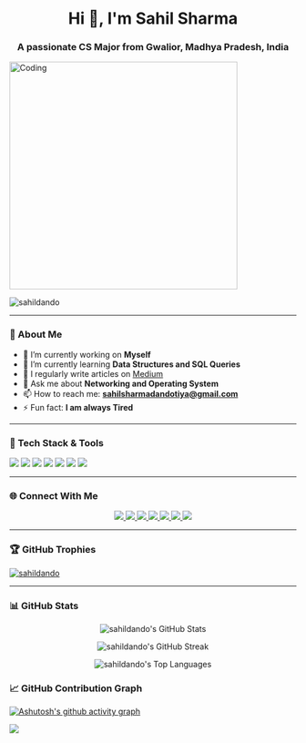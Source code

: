 <h1 align="center">Hi 👋, I'm Sahil Sharma</h1>
<h3 align="center">A passionate CS Major from Gwalior, Madhya Pradesh, India</h3>

<img align="center" alt="Coding" width="400" src="https://tenor.com/view/taking-off-mask-mark-grayson-invincible-unmasking-mask-off-gif-16049033053207159782.gif">

<p align="left">
  <img src="https://komarev.com/ghpvc/?username=sahildando&label=Profile%20views&color=0e75b6&style=flat" alt="sahildando" />
</p>

---

### 🧠 About Me

- 🔭 I’m currently working on **Myself**
- 🌱 I’m currently learning **Data Structures and SQL Queries**
- 📝 I regularly write articles on [Medium](https://medium.com/@sahilsharmadandotiya)
- 💬 Ask me about **Networking and Operating System**
- 📫 How to reach me: **sahilsharmadandotiya@gmail.com**
- ⚡ Fun fact: **I am always Tired**

---

### 🧰 Tech Stack & Tools

<p>
  <img src="https://img.shields.io/badge/C%2B%2B-%2300599C.svg?style=for-the-badge&logo=c%2B%2B&logoColor=white" />
  <img src="https://img.shields.io/badge/Python-%2314354C.svg?style=for-the-badge&logo=python&logoColor=white" />
  <img src="https://img.shields.io/badge/JavaScript-%23323330.svg?style=for-the-badge&logo=javascript&logoColor=%23F7DF1E" />
  <img src="https://img.shields.io/badge/React-%2320232a.svg?style=for-the-badge&logo=react&logoColor=%2361DAFB" />
  <img src="https://img.shields.io/badge/Node.js-339933?style=for-the-badge&logo=nodedotjs&logoColor=white" />
  <img src="https://img.shields.io/badge/Streamlit-FF4B4B?style=for-the-badge&logo=streamlit&logoColor=white" />
  <img src="https://img.shields.io/badge/Docker-2496ED.svg?style=for-the-badge&logo=docker&logoColor=white" />
</p>

---

### 🌐 Connect With Me

<p align="center">
  <a href="https://twitter.com/TheBlackHerald7" target="blank">
    <img src="https://img.shields.io/badge/Twitter-%231DA1F2.svg?style=for-the-badge&logo=Twitter&logoColor=white" />
  </a>
  <a href="https://www.kaggle.com/sahilop" target="blank">
    <img src="https://img.shields.io/badge/Kaggle-20BEFF?style=for-the-badge&logo=kaggle&logoColor=white" />
  </a>
  <a href="https://discord.gg/sahilsharma3290" target="blank">
    <img src="https://img.shields.io/badge/Discord-7289DA?style=for-the-badge&logo=discord&logoColor=white" />
  </a>
  <a href="https://leetcode.com/u/sahilsharmadandotiya/" target="blank">
    <img src="https://img.shields.io/badge/LeetCode-FFA116?style=for-the-badge&logo=leetcode&logoColor=black" />
  </a>
  <a href="https://www.geeksforgeeks.org/user/sahilsharmaz9v1/?_gl=1*1o3zmbi*_up*MQ..*_gs*MQ..&gclid=CjwKCAjw3MXBBhAzEiwA0vLXQaPL28n_MavVt4BxBUHigY4ZdkOhEcNn7o9OO2LdmEc_j0rBu-LeNhoC45UQAvD_BwE&gbraid=0AAAAAC9yBkBKJIYKliyykZS16oqxd9Q0q" target="blank">
    <img src="https://img.shields.io/badge/GeeksforGeeks-0F9D58?style=for-the-badge&logo=geeksforgeeks&logoColor=white" />
  </a>
  <a href="https://codeforces.com/profile/Sahi01" target="blank">
    <img src="https://img.shields.io/badge/Codeforces-1F8ACB?style=for-the-badge&logo=codeforces&logoColor=white" />
  </a>
  <a href="https://dev.to/kevinlevin" target="blank">
    <img src="https://img.shields.io/badge/DEV.to-0A0A0A?style=for-the-badge&logo=dev.to&logoColor=white" />
  </a>
</p>

---

### 🏆 GitHub Trophies

<p align="left">
  <a href="https://github.com/ryo-ma/github-profile-trophy">
    <img src="https://github-profile-trophy.vercel.app/?username=sahildando&theme=gruvbox" alt="sahildando" />
  </a>
</p>

---

### 📊 GitHub Stats

<p align="center">
  <img src="https://github-readme-stats.vercel.app/api?username=sahildando&theme=gruvbox&show_icons=true&hide_border=true&count_private=true" alt="sahildando's GitHub Stats" />
</p>
<p align="center">
  <img src="https://github-readme-streak-stats.herokuapp.com/?user=sahildando&theme=gruvbox&hide_border=true" alt="sahildando's GitHub Streak" />
</p>
<p align="center">
  <img src="https://github-readme-stats.vercel.app/api/top-langs/?username=sahildando&theme=gruvbox&show_icons=true&hide_border=true&layout=compact" alt="sahildando's Top Languages" />
</p>



### 📈 GitHub Contribution Graph

[![Ashutosh's github activity graph](https://github-readme-activity-graph.vercel.app/graph?username=sahildando&bg_color=d1f7ff&color=524c9e&line=4c5a9e&point=39d025&area=true&hide_border=true)](https://github.com/ashutosh00710/github-readme-activity-graph)

<p align="centre"> <img src="https://raw.githubusercontent.com/sahildando/github-profile-3d-contrib/main/docs/demo/profile-night-green.svg"/></p>

